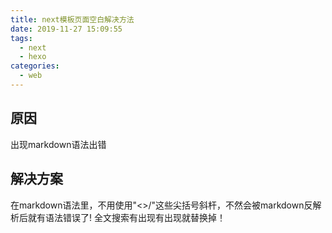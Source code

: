 ```yaml
---
title: next模板页面空白解决方法
date: 2019-11-27 15:09:55
tags:
  - next
  - hexo
categories:
  - web
---
```

## 原因
出现markdown语法出错
## 解决方案
在markdown语法里，不用使用"<>/"这些尖括号斜杆，不然会被markdown反解析后就有语法错误了!
全文搜索有出现有出现就替换掉！
